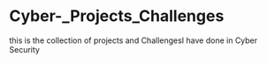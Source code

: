 # Cyber-_Projects_Challenges
this is the collection of projects  and ChallengesI have done in Cyber Security
